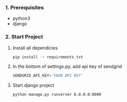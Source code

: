 ### 1. Prerequisites

- python3
- django

### 2. Start Project

1. Install all dependicies

   ```bash
   pip install -r requirements.txt
   ```

2. In the bottom of settings.py, add api key of sendgrid

   ```python
   SENDGRID_API_KEY='YOUR API KEY'
   ```

3. Start django project

   ```bash
   python manage.py runserver 0.0.0.0:8000
   ```